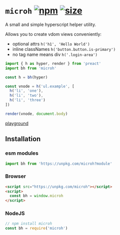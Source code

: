# `microh` [![npm](https://img.shields.io/npm/v/microh.svg)](https://www.npmjs.com/package/microh) [![size](https://img.badgesize.io/https://unpkg.com/microh@latest/dist/microh.min.js.png?label=gzip&color=blue&compression=gzip)](https://unpkg.com/microh@latest/dist/microh.min.js)

A small and simple hyperscript helper utility.

Allows you to create vdom views conveniently:

- optional attrs `h('h1', 'Hello World')`
- inline classNames `h('button.button.is-primary')`
- no tag name means div `h('.login-area')`

```js
import { h as hyper, render } from 'preact'
import bh from 'microh'

const h = bh(hyper)

const vnode = h('ul.example', [
  h('li', 'one'),
  h('li', 'two'),
  h('li', 'three')
])

render(vnode, document.body)
```
[playground](https://flems.io/#0=N4IgZglgNgpgziAXAbVAOwIYFsZJAOgAsAXLKEAGhAGMB7NYmBvEAXwvW10QICsEqdBk2J4IWAA60ATsQAEwOYTkY4SgJ4SY0inOlMAJtrms5YabSxyA5BP0ZqxawB004qbLkAjZecs2sCGoLQhc0VyE4eWUAXm9CAApCTW0ASlcI+ii5ADc0WiM5OMTrAFcofBgAD2wJWGtdZFc5JQTrKAgGm3oYa1SKZtb2zt1rYgB3Wj6BtBaSjq6xwn1e9LQAXTXXfTQjaQS8gphdA1pqUpwGfC8C9VTKEDgYWEcILLwARg-EACYADjYHBAmBweHw1DgAho9EYzB4bHWrCAA)

## Installation

### esm modules

```js
import bh from 'https://unpkg.com/microh?module'
```

### Browser

```html
<script src="https://unpkg.com/microh"></script>
<script>
  const bh = window.microh
</script>
```

### NodeJS

```js
// npm install microh
const bh = require('microh')
```
